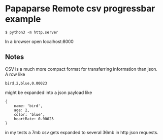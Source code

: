 # Papaparse Remote csv progressbar example

```
$ python3 -m http.server
```

In a browser open localhost:8000

## Notes

CSV is a much more compact format for transferring information than json.
A row like

`bird,2,blue,0.00023`

might be expanded into a json payload like

```
{
    name: 'bird',
    age: 2,
    color: 'blue',
    heartRate: 0.00023
}
```

in my tests a 7mb csv gets expanded to several 36mb in http json requests.
